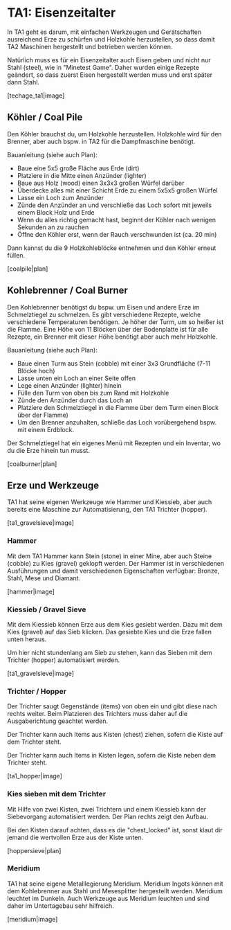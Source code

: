 # TA1: Eisenzeitalter

In TA1 geht es darum, mit einfachen Werkzeugen und Gerätschaften ausreichend Erze zu schürfen und Holzkohle herzustellen, so dass damit TA2 Maschinen hergestellt und betrieben werden können.

Natürlich muss es für ein Eisenzeitalter auch Eisen geben und nicht nur Stahl (steel), wie in "Minetest Game". Daher wurden einige Rezepte geändert, so dass zuerst Eisen hergestellt werden muss und erst später dann Stahl.

[techage_ta1|image]


## Köhler / Coal Pile

Den Köhler brauchst du, um Holzkohle herzustellen. Holzkohle wird für den Brenner, aber auch bspw. in TA2 für die Dampfmaschine benötigt.

Bauanleitung (siehe auch Plan):

- Baue eine 5x5 große Fläche aus Erde (dirt)
- Platziere in die Mitte einen Anzünder (lighter)
- Baue aus Holz (wood) einen 3x3x3 großen Würfel darüber
- Überdecke alles mit einer Schicht Erde zu einem 5x5x5 großen Würfel
- Lasse ein Loch zum Anzünder
- Zünde den Anzünder an und verschließe das Loch sofort mit jeweils einem Block Holz und Erde
- Wenn du alles richtig gemacht hast, beginnt der Köhler nach wenigen Sekunden an zu rauchen
- Öffne den Köhler erst, wenn der Rauch verschwunden ist (ca. 20 min)

Dann kannst du die 9 Holzkohleblöcke entnehmen und den Köhler erneut füllen.

[coalpile|plan]


## Kohlebrenner / Coal Burner

Den Kohlebrenner benötigst du bspw. um Eisen und andere Erze im Schmelztiegel zu schmelzen. Es gibt verschiedene Rezepte, welche verschiedene Temperaturen benötigen. Je höher der Turm, um so heißer ist die Flamme. Eine Höhe von 11 Blöcken über der Bodenplatte ist für alle Rezepte, ein Brenner mit dieser Höhe benötigt aber auch mehr Holzkohle.

Bauanleitung (siehe auch Plan):

* Baue einen Turm aus Stein (cobble) mit einer 3x3 Grundfläche (7-11 Blöcke hoch)
* Lasse unten ein Loch an einer Seite offen
* Lege einen Anzünder (lighter) hinein
* Fülle den Turm von oben bis zum Rand mit Holzkohle
* Zünde den Anzünder durch das Loch an
* Platziere den Schmelztiegel in die Flamme über dem Turm
  einen Block über der Flamme)
* Um den Brenner anzuhalten, schließe das Loch vorübergehend bspw. mit einem Erdblock.

Der Schmelztiegel hat ein eigenes Menü mit Rezepten und ein Inventar, wo du die Erze hinein tun musst.

[coalburner|plan]


## Erze und Werkzeuge

TA1 hat seine eigenen Werkzeuge wie Hammer und Kiessieb, aber auch bereits eine Maschine zur Automatisierung, den TA1 Trichter (hopper).

[ta1_gravelsieve|image]


### Hammer

Mit dem TA1 Hammer kann Stein (stone) in einer Mine, aber auch Steine (cobble) zu Kies (gravel) geklopft werden. Der Hammer ist in verschiedenen Ausführungen und damit verschiedenen Eigenschaften verfügbar: Bronze, Stahl, Mese und Diamant.

[hammer|image]


### Kiessieb / Gravel Sieve

Mit dem Kiessieb können Erze aus dem Kies gesiebt werden. Dazu mit dem Kies (gravel) auf das Sieb klicken. Das gesiebte Kies und die Erze fallen unten heraus.

Um hier nicht stundenlang am Sieb zu stehen, kann das Sieben mit dem Trichter (hopper) automatisiert werden.

[ta1_gravelsieve|image]


### Trichter / Hopper

Der Trichter saugt Gegenstände (items) von oben ein und gibt diese nach rechts weiter. Beim Platzieren des Trichters muss daher auf die Ausgaberichtung geachtet werden.

Der Trichter kann auch Items aus Kisten (chest) ziehen, sofern die Kiste auf dem Trichter steht. 

Der Trichter kann auch Items in Kisten legen, sofern die Kiste neben dem Trichter steht.

[ta1_hopper|image]


### Kies sieben mit dem Trichter

Mit Hilfe von zwei Kisten, zwei Trichtern und einem Kiessieb kann der Siebevorgang automatisiert werden. Der Plan rechts zeigt den Aufbau.

Bei den Kisten darauf achten, dass es die "chest_locked" ist, sonst klaut dir jemand die wertvollen Erze aus der Kiste unten.

[hoppersieve|plan]


### Meridium

TA1 hat seine eigene Metalllegierung Meridium. Meridium Ingots können mit dem Kohlebrenner aus Stahl und Mesesplitter hergestellt werden. Meridium leuchtet im Dunkeln. Auch Werkzeuge aus Meridium leuchten und sind daher im Untertagebau sehr hilfreich.

[meridium|image]